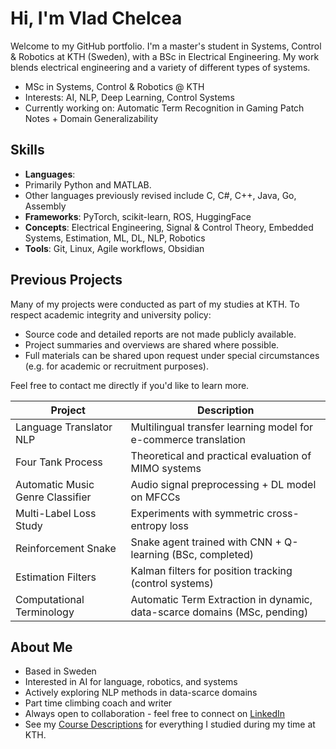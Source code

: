# Hi, I'm Vlad Chelcea

Welcome to my GitHub portfolio. I'm a master's student in Systems, Control & Robotics at KTH (Sweden), with a BSc in Electrical Engineering. My work blends electrical engineering and a variety of different types of systems.

- MSc in Systems, Control & Robotics @ KTH
- Interests: AI, NLP, Deep Learning, Control Systems
- Currently working on: Automatic Term Recognition in Gaming Patch Notes + Domain Generalizability

## Skills
- **Languages**:
-   Primarily Python and MATLAB.
-   Other languages previously revised include C, C#, C++, Java, Go, Assembly
- **Frameworks**: PyTorch, scikit-learn, ROS, HuggingFace
- **Concepts**: Electrical Engineering, Signal & Control Theory, Embedded Systems, Estimation, ML, DL, NLP, Robotics
- **Tools**: Git, Linux, Agile workflows, Obsidian

## Previous Projects

Many of my projects were conducted as part of my studies at KTH. To respect academic integrity and university policy:
- Source code and detailed reports are not made publicly available.
- Project summaries and overviews are shared where possible.
- Full materials can be shared upon request under special circumstances (e.g. for academic or recruitment purposes).

Feel free to contact me directly if you'd like to learn more.

| Project | Description |
|--------|-------------|
| Language Translator NLP| Multilingual transfer learning model for e-commerce translation |
| Four Tank Process | Theoretical and practical evaluation of MIMO systems |
| Automatic Music Genre Classifier | Audio signal preprocessing + DL model on MFCCs |
| Multi-Label Loss Study | Experiments with symmetric cross-entropy loss |
| Reinforcement Snake | Snake agent trained with CNN + Q-learning (BSc, completed) |
| Estimation Filters | Kalman filters for position tracking (control systems) |
| Computational Terminology | Automatic Term Extraction in dynamic, data-scarce domains (MSc, pending)|

## About Me
- Based in Sweden
- Interested in AI for language, robotics, and systems
- Actively exploring NLP methods in data-scarce domains
- Part time climbing coach and writer
- Always open to collaboration - feel free to connect on [LinkedIn](https://www.linkedin.com/in/vlad-chelcea)
- See my [Course Descriptions](course_descriptions.md) for everything I studied during my time at KTH.
